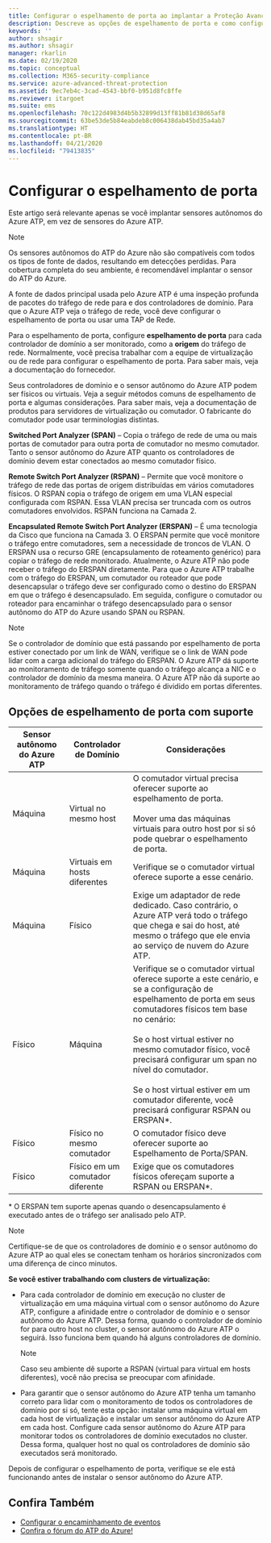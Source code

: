 ```yaml
---
title: Configurar o espelhamento de porta ao implantar a Proteção Avançada contra Ameaças do Azure
description: Descreve as opções de espelhamento de porta e como configurá-las para o Azure ATP
keywords: ''
author: shsagir
ms.author: shsagir
manager: rkarlin
ms.date: 02/19/2020
ms.topic: conceptual
ms.collection: M365-security-compliance
ms.service: azure-advanced-threat-protection
ms.assetid: 9ec7eb4c-3cad-4543-bbf0-b951d8fc8ffe
ms.reviewer: itargoet
ms.suite: ems
ms.openlocfilehash: 70c122d4983d4b5b32899d13ff81b81d38d65af8
ms.sourcegitcommit: 63be53de5b84eabdeb8c006438dab45bd35a4ab7
ms.translationtype: HT
ms.contentlocale: pt-BR
ms.lasthandoff: 04/21/2020
ms.locfileid: "79413835"
---
```

# <a name="configure-port-mirroring"></a>Configurar o espelhamento de porta

Este artigo será relevante apenas se você implantar sensores autônomos do Azure ATP, em vez de sensores do Azure ATP.

> [!NOTE]
> Os sensores autônomos do ATP do Azure não são compatíveis com todos os tipos de fonte de dados, resultando em detecções perdidas. Para cobertura completa do seu ambiente, é recomendável implantar o sensor do ATP do Azure.

A fonte de dados principal usada pelo Azure ATP é uma inspeção profunda de pacotes do tráfego de rede para e dos controladores de domínio. Para que o Azure ATP veja o tráfego de rede, você deve configurar o espelhamento de porta ou usar uma TAP de Rede.

Para o espelhamento de porta, configure **espelhamento de porta** para cada controlador de domínio a ser monitorado, como a **origem** do tráfego de rede. Normalmente, você precisa trabalhar com a equipe de virtualização ou de rede para configurar o espelhamento de porta.
Para saber mais, veja a documentação do fornecedor.

Seus controladores de domínio e o sensor autônomo do Azure ATP podem ser físicos ou virtuais. Veja a seguir métodos comuns de espelhamento de porta e algumas considerações. Para saber mais, veja a documentação de produtos para servidores de virtualização ou comutador. O fabricante do comutador pode usar terminologias distintas.

**Switched Port Analyzer (SPAN)** – Copia o tráfego de rede de uma ou mais portas de comutador para outra porta de comutador no mesmo comutador. Tanto o sensor autônomo do Azure ATP quanto os controladores de domínio devem estar conectados ao mesmo comutador físico.

**Remote Switch Port Analyzer (RSPAN)**  – Permite que você monitore o tráfego de rede das portas de origem distribuídas em vários comutadores físicos. O RSPAN copia o tráfego de origem em uma VLAN especial configurada com RSPAN. Essa VLAN precisa ser truncada com os outros comutadores envolvidos. RSPAN funciona na Camada 2.

**Encapsulated Remote Switch Port Analyzer (ERSPAN)** – É uma tecnologia da Cisco que funciona na Camada 3. O ERSPAN permite que você monitore o tráfego entre comutadores, sem a necessidade de troncos de VLAN. O ERSPAN usa o recurso GRE (encapsulamento de roteamento genérico) para copiar o tráfego de rede monitorado. Atualmente, o Azure ATP não pode receber o tráfego do ERSPAN diretamente. Para que o Azure ATP trabalhe com o tráfego do ERSPAN, um comutador ou roteador que pode desencapsular o tráfego deve ser configurado como o destino do ERSPAN em que o tráfego é desencapsulado. Em seguida, configure o comutador ou roteador para encaminhar o tráfego desencapsulado para o sensor autônomo do ATP do Azure usando SPAN ou RSPAN.

> [!NOTE]
> Se o controlador de domínio que está passando por espelhamento de porta estiver conectado por um link de WAN, verifique se o link de WAN pode lidar com a carga adicional do tráfego do ERSPAN.
> O Azure ATP dá suporte ao monitoramento de tráfego somente quando o tráfego alcança a NIC e o controlador de domínio da mesma maneira. O Azure ATP não dá suporte ao monitoramento de tráfego quando o tráfego é dividido em portas diferentes.

## <a name="supported-port-mirroring-options"></a>Opções de espelhamento de porta com suporte

|Sensor autônomo do Azure ATP|Controlador de Domínio|Considerações|
|---------------|---------------------|------------------|
|Máquina|Virtual no mesmo host|O comutador virtual precisa oferecer suporte ao espelhamento de porta.<br /><br />Mover uma das máquinas virtuais para outro host por si só pode quebrar o espelhamento de porta.|
|Máquina|Virtuais em hosts diferentes|Verifique se o comutador virtual oferece suporte a esse cenário.|
|Máquina|Físico|Exige um adaptador de rede dedicado. Caso contrário, o Azure ATP verá todo o tráfego que chega e sai do host, até mesmo o tráfego que ele envia ao serviço de nuvem do Azure ATP.|
|Físico|Máquina|Verifique se o comutador virtual oferece suporte a este cenário, e se a configuração de espelhamento de porta em seus comutadores físicos tem base no cenário:<br /><br />Se o host virtual estiver no mesmo comutador físico, você precisará configurar um span no nível do comutador.<br /><br />Se o host virtual estiver em um comutador diferente, você precisará configurar RSPAN ou ERSPAN&#42;.|
|Físico|Físico no mesmo comutador|O comutador físico deve oferecer suporte ao Espelhamento de Porta/SPAN.|
|Físico|Físico em um comutador diferente|Exige que os comutadores físicos ofereçam suporte a RSPAN ou ERSPAN&#42;.|

&#42; O ERSPAN tem suporte apenas quando o desencapsulamento é executado antes de o tráfego ser analisado pelo ATP.

> [!NOTE]
> Certifique-se de que os controladores de domínio e o sensor autônomo do Azure ATP ao qual eles se conectam tenham os horários sincronizados com uma diferença de cinco minutos.

**Se você estiver trabalhando com clusters de virtualização:**

- Para cada controlador de domínio em execução no cluster de virtualização em uma máquina virtual com o sensor autônomo do Azure ATP, configure a afinidade entre o controlador de domínio e o sensor autônomo do Azure ATP. Dessa forma, quando o controlador de domínio for para outro host no cluster, o sensor autônomo do Azure ATP o seguirá. Isso funciona bem quando há alguns controladores de domínio.

  > [!NOTE]
  > Caso seu ambiente dê suporte a RSPAN (virtual para virtual em hosts diferentes), você não precisa se preocupar com afinidade.

- Para garantir que o sensor autônomo do Azure ATP tenha um tamanho correto para lidar com o monitoramento de todos os controladores de domínio por si só, tente esta opção: instalar uma máquina virtual em cada host de virtualização e instalar um sensor autônomo do Azure ATP em cada host. Configure cada sensor autônomo do Azure ATP para monitorar todos os controladores de domínio executados no cluster. Dessa forma, qualquer host no qual os controladores de domínio são executados será monitorado.

Depois de configurar o espelhamento de porta, verifique se ele está funcionando antes de instalar o sensor autônomo do Azure ATP.

## <a name="see-also"></a>Confira Também

- [Configurar o encaminhamento de eventos](configure-event-forwarding.md)
- [Confira o fórum do ATP do Azure!](https://aka.ms/azureatpcommunity)
